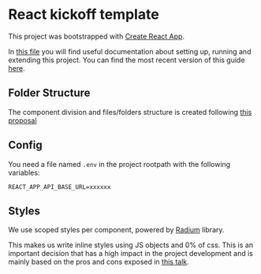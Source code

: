 React kickoff template
==========================

This project was bootstrapped with [Create React App](https://github.com/facebookincubator/create-react-app).

In [this file](docs/README.md) you will find useful documentation about setting up, running and extending this project.
You can find the most recent version of this guide [here](https://github.com/facebookincubator/create-react-app/blob/master/packages/react-scripts/template/README.md).


## Folder Structure
The component division and files/folders structure is created following [this proposal](https://gist.github.com/ryanflorence/daafb1e3cb8ad740b346)

## Config

You need a file named `.env` in the project rootpath with the following variables:

```
REACT_APP_API_BASE_URL=xxxxxx
```

## Styles

We use scoped styles per component, powered by [Radium](https://github.com/FormidableLabs/radium) library.

This makes us write inline styles using JS objects and 0% of css. This is an important decision that has a high impact in the project development and is mainly based on the pros and cons exposed in [this talk](https://speakerdeck.com/vjeux/react-css-in-js).
